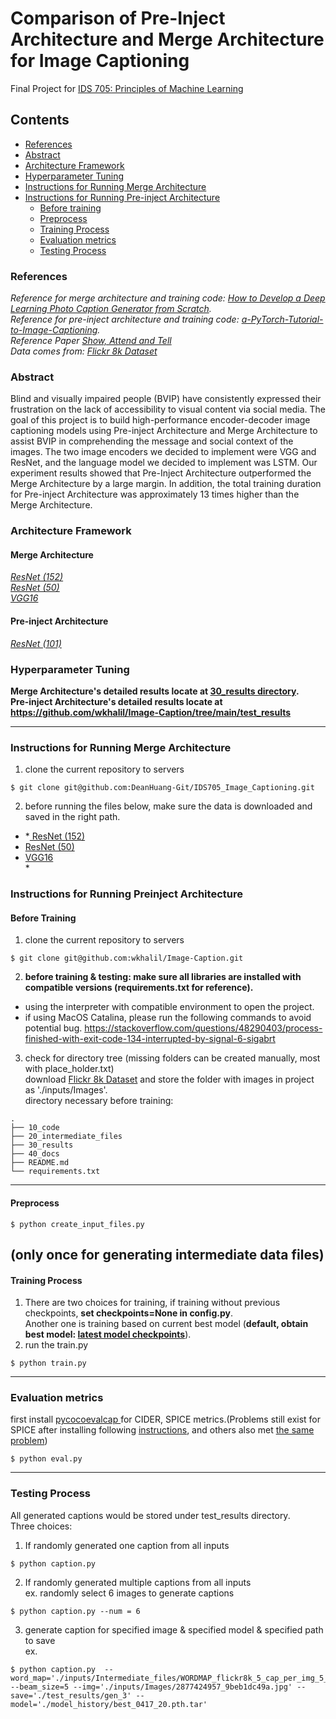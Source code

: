 # Comparison of Pre-Inject Architecture and Merge Architecture for Image Captioning
Final Project for <a href="https://kylebradbury.github.io/ids705/index.html"> IDS 705: Principles of Machine Learning <a/> <br />

## Contents
   - [References](#references)
   - [Abstract](#abstract)
   - [Architecture Framework](#architecture-framework)
   - [Hyperparameter Tuning](#hyperparameter-tuning)
   - [Instructions for Running Merge Architecture](#instructions-for-running-merge-architecture)
   - [Instructions for Running Pre-inject Architecture](#instructions-for-running-preinject-architecture)
      + [Before training](#before-training)
      + [Preprocess](#preprocess)
      + [Training Process](#training-process)
      + [Evaluation metrics](#evaluation-metrics)
      + [Testing Process](#testing-process)

### References
*Reference for merge architecture and training code: <a href="machinelearningmastery.com/develop-a-deep-learning-caption-generation-model-in-python/">How to Develop a Deep Learning Photo Caption Generator from Scratch</a>. <br />
Reference for pre-inject architecture and training code: <a href="https://github.com/sgrvinod/a-PyTorch-Tutorial-to-Image-Captioning">a-PyTorch-Tutorial-to-Image-Captioning</a>. <br />
Reference Paper <a href="https://arxiv.org/pdf/1502.03044.pdf">Show, Attend and Tell</a> <br />
Data comes from: <a href="https://www.kaggle.com/adityajn105/flickr8k?select=Images">Flickr 8k Dataset</a> <br />*

### Abstract
Blind and visually impaired people (BVIP) have consistently expressed their frustration on the lack of accessibility to visual content via social media. The goal of this project is to build high-performance encoder-decoder image captioning models using Pre-inject Architecture and Merge Architecture to assist BVIP in comprehending the message and social context of the images. The two image encoders we decided to implement were VGG and ResNet, and the language model we decided to implement was LSTM. Our experiment results showed that Pre-Inject Architecture outperformed the Merge Architecture by a large margin. In addition, the total training duration for Pre-inject Architecture was approximately 13 times higher than the Merge Architecture.

### Architecture Framework

#### Merge Architecture

*<a href='https://github.com/DeanHuang-Git/IDS705_Image_Captioning/blob/main/10_code/RESNET(152).ipynb'> ResNet (152)</a> <br />
<a href='https://github.com/DeanHuang-Git/IDS705_Image_Captioning/blob/main/10_code/RESNET.ipynb'> ResNet (50)</a> <br />
<a href='https://github.com/DeanHuang-Git/IDS705_Image_Captioning/blob/main/10_code/VGG.ipynb'> VGG16</a> <br />*

#### Pre-inject Architecture

*<a href=https://github.com/DeanHuang-Git/IDS705_Image_Captioning/tree/main/10_code/pre-inject> ResNet (101)</a> <br />*

### Hyperparameter Tuning 

**Merge Architecture's detailed results locate at <a href='https://github.com/DeanHuang-Git/IDS705_Image_Captioning/tree/main/30_results'> 30_results directory</a>. <br />
Pre-inject Architecture's detailed results locate at https://github.com/wkhalil/Image-Caption/tree/main/test_results**

--------------------------------------------------------------------------------------------------------------------------------------------------------------------------------
### Instructions for Running Merge Architecture
1. clone the current repository to servers
```
$ git clone git@github.com:DeanHuang-Git/IDS705_Image_Captioning.git
```
2. before running the files below, make sure the data is downloaded and saved in the right path.

- *<a href='https://github.com/DeanHuang-Git/IDS705_Image_Captioning/blob/main/10_code/RESNET(152).ipynb'> ResNet (152)</a> <br />
- <a href='https://github.com/DeanHuang-Git/IDS705_Image_Captioning/blob/main/10_code/RESNET.ipynb'> ResNet (50)</a> <br />
- <a href='https://github.com/DeanHuang-Git/IDS705_Image_Captioning/blob/main/10_code/VGG.ipynb'> VGG16</a> <br />*

### Instructions for Running Preinject Architecture
#### Before Training
1. clone the current repository to servers
```
$ git clone git@github.com:wkhalil/Image-Caption.git
```
2. **before training & testing: make sure all libraries are installed with compatible versions (requirements.txt for reference).**
  - using the interpreter with compatible environment to open the project.
  - if using MacOS Catalina, please run the following commands to avoid potential bug. https://stackoverflow.com/questions/48290403/process-finished-with-exit-code-134-interrupted-by-signal-6-sigabrt
3. check for directory tree (missing folders can be created manually, most with place_holder.txt) <br />
download <a href="https://www.kaggle.com/adityajn105/flickr8k?select=Images">Flickr 8k Dataset</a> and store the folder with images in project as './inputs/Images'. <br />
directory necessary before training:
```
.
├── 10_code
├── 20_intermediate_files
├── 30_results
├── 40_docs
├── README.md
└── requirements.txt
```
---
#### Preprocess
```
$ python create_input_files.py
```
(only once for generating intermediate data files)
---
#### Training Process
1. There are two choices for training, if training without previous checkpoints, **set checkpoints=None in config.py**. <br />
Another one is training based on current best model (**default, obtain best model: <a href="https://drive.google.com/drive/folders/1E3W1wKbhV20FyBfRfTXfRcjAVjoIQavp?usp=sharing">latest model checkpoints<a/>**).
2. run the train.py
```
$ python train.py
```
---
### Evaluation metrics
first install <a href="https://github.com/salaniz/pycocoevalcap"> pycocoevalcap <a/> for CIDER, SPICE metrics.(Problems still exist for SPICE after installing following <a href="https://github.com/jiasenlu/coco-caption">instructions<a/>, and others also met <a href="https://github.com/jiasenlu/NeuralBabyTalk/issues/9">the same problem<a/>)
```
$ python eval.py
```
---
### Testing Process
All generated captions would be stored under test_results directory. <br />
Three choices:
1. If randomly generated one caption from all inputs
```
$ python caption.py
```
2. If randomly generated multiple captions from all inputs <br />
ex. randomly select 6 images to generate captions
```
$ python caption.py --num = 6
```
3. generate caption for specified image & specified model & specified path to save<br />
ex.
```
$ python caption.py  --word_map='./inputs/Intermediate_files/WORDMAP_flickr8k_5_cap_per_img_5_min_word_freq.json' --beam_size=5 --img='./inputs/Images/2877424957_9beb1dc49a.jpg' --save='./test_results/gen_3' --model='./model_history/best_0417_20.pth.tar'
```
